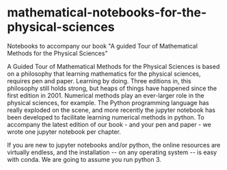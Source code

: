 # mathematical-notebooks-for-the-physical-sciences
Notebooks to accompany our book "A guided Tour of Mathematical Methods for the Physical Sciences"

A Guided Tour of Mathematical Methods for the Physical Sciences is based on a philosophy that learning mathematics for the physical sciences, requires pen and paper. Learning by doing. Three editions in, this philosophy still holds strong, but heaps of things have happened since the first edition in 2001. Numerical methods play an ever-larger role in the physical sciences, for example. The Python programming language has really exploded on the scene, and more recently the jupyter notebook has been developed to facilitate learning numerical methods in python. To accompany the latest edition of our book - and your pen and paper - we wrote one jupyter notebook per chapter.

If you are new to jupyter notebooks and/or python, the online resources are virtually endless, and the installation -- on any operating system -- is easy with conda. We are going to assume you run python 3.
